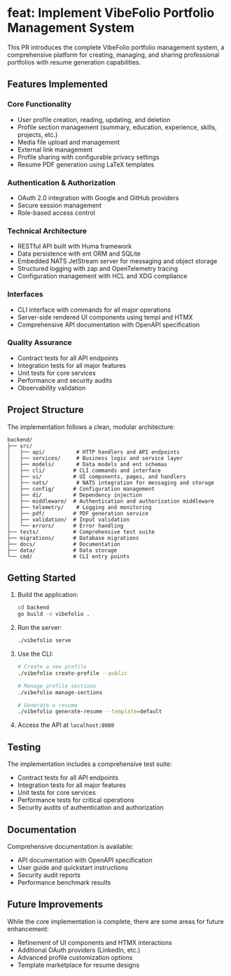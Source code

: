 # feat: Implement VibeFolio Portfolio Management System

This PR introduces the complete VibeFolio portfolio management system, a comprehensive platform for creating, managing, and sharing professional portfolios with resume generation capabilities.

## Features Implemented

### Core Functionality
- User profile creation, reading, updating, and deletion
- Profile section management (summary, education, experience, skills, projects, etc.)
- Media file upload and management
- External link management
- Profile sharing with configurable privacy settings
- Resume PDF generation using LaTeX templates

### Authentication & Authorization
- OAuth 2.0 integration with Google and GitHub providers
- Secure session management
- Role-based access control

### Technical Architecture
- RESTful API built with Huma framework
- Data persistence with ent ORM and SQLite
- Embedded NATS JetStream server for messaging and object storage
- Structured logging with zap and OpenTelemetry tracing
- Configuration management with HCL and XDG compliance

### Interfaces
- CLI interface with commands for all major operations
- Server-side rendered UI components using templ and HTMX
- Comprehensive API documentation with OpenAPI specification

### Quality Assurance
- Contract tests for all API endpoints
- Integration tests for all major features
- Unit tests for core services
- Performance and security audits
- Observability validation

## Project Structure

The implementation follows a clean, modular architecture:

```
backend/
├── src/
│   ├── api/          # HTTP handlers and API endpoints
│   ├── services/     # Business logic and service layer
│   ├── models/       # Data models and ent schemas
│   ├── cli/         # CLI commands and interface
│   ├── ui/          # UI components, pages, and handlers
│   ├── nats/         # NATS integration for messaging and storage
│   ├── config/      # Configuration management
│   ├── di/          # Dependency injection
│   ├── middleware/  # Authentication and authorization middleware
│   ├── telemetry/    # Logging and monitoring
│   ├── pdf/         # PDF generation service
│   ├── validation/  # Input validation
│   └── errors/      # Error handling
├── tests/           # Comprehensive test suite
├── migrations/      # Database migrations
├── docs/            # Documentation
├── data/            # Data storage
└── cmd/             # CLI entry points
```

## Getting Started

1. Build the application:
   ```bash
   cd backend
   go build -o vibefolio .
   ```

2. Run the server:
   ```bash
   ./vibefolio serve
   ```

3. Use the CLI:
   ```bash
   # Create a new profile
   ./vibefolio create-profile --public
   
   # Manage profile sections
   ./vibefolio manage-sections
   
   # Generate a resume
   ./vibefolio generate-resume --template=default
   ```

4. Access the API at `localhost:8080`

## Testing

The implementation includes a comprehensive test suite:
- Contract tests for all API endpoints
- Integration tests for all major features
- Unit tests for core services
- Performance tests for critical operations
- Security audits of authentication and authorization

## Documentation

Comprehensive documentation is available:
- API documentation with OpenAPI specification
- User guide and quickstart instructions
- Security audit reports
- Performance benchmark results

## Future Improvements

While the core implementation is complete, there are some areas for future enhancement:
- Refinement of UI components and HTMX interactions
- Additional OAuth providers (LinkedIn, etc.)
- Advanced profile customization options
- Template marketplace for resume designs